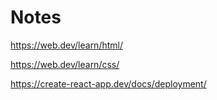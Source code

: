# Notes

https://web.dev/learn/html/

https://web.dev/learn/css/

https://create-react-app.dev/docs/deployment/
